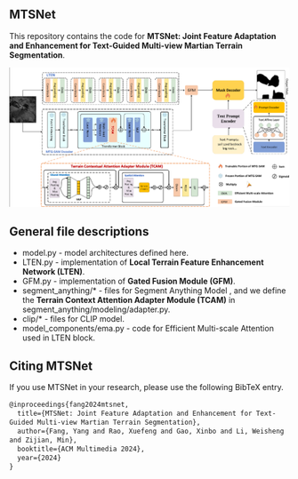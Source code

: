 ## MTSNet
This repository contains the code for **MTSNet: Joint Feature Adaptation and Enhancement for Text-Guided Multi-view Martian Terrain Segmentation**.

![Framework of MTSNet](./images/framework-model.png)

## General file descriptions
- model.py - model architectures defined here.
- LTEN.py - implementation of **Local Terrain Feature Enhancement Network (LTEN)**.
- GFM.py - implementation of **Gated Fusion Module (GFM)**.
- segment_anything/* - files for Segment Anything Model , and we define the   **Terrain Context Attention Adapter Module (TCAM)** in segment_anything/modeling/adapter.py.
- clip/* - files for CLIP model.
- model_components/ema.py - code for Efficient Multi-scale Attention used in LTEN block.

## Citing MTSNet
If you use MTSNet in your research, please use the following BibTeX entry.
```
@inproceedings{fang2024mtsnet,
  title={MTSNet: Joint Feature Adaptation and Enhancement for Text-Guided Multi-view Martian Terrain Segmentation},
  author={Fang, Yang and Rao, Xuefeng and Gao, Xinbo and Li, Weisheng and Zijian, Min},
  booktitle={ACM Multimedia 2024},
  year={2024}
}
```